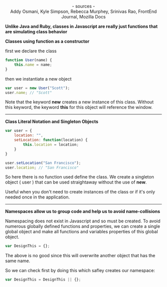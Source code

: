 <p align="center">
- sources -
<br>
Addy Osmani, Kyle Simpson, Rebecca Murphey, Srinivas Rao, FrontEnd Journal,
Mozilla Docs
</p>

**Unlike Java and Ruby, classes in Javascript are really just functions that are simulating class behavior**

**Classes using function as a constructor**

first we declare the class
```javascript
function User(name) {  
    this.name = name;
}
```
then we instantiate a new object
```javascript
var user = new User("Scott");
user.name; // "Scott"
```


Note that the keyword **new** creates a new instance of this class. Without this keyword, the keyword **this** for this object will reference the window.

-----------------------------------------------------------------------------

**Class Literal Notation and Singleton Objects**
```javascript
var user = {  
    location: "",
    setLocation: function(location) {
        this.location = location;
    }
}

user.setLocation("San Francisco");  
user.location; // "San Francisco"  
```
So here there is no function used define the class. We create a singleton object ( user ) that can be used straightaway without the use of **new**.

Useful when  you don't need to create instances of the class or if it's only needed once in the application.

-----------------------------------------------------------------------------

**Namespaces allow us to group code and help us to avoid name-collisions**

Namespacing does not exist in Javascript and so must be created. To avoid numerous globally defined functions and properties, we can create a single global object and make all functions and variables properties of this global object.

```javascript
var DesignThis = {};
```
The above is no good since this will overwrite another object that has the same name.

So we can check first by doing this which safley creates our namespace:
```javascript
var DesignThis = DesignThis || {};
```

